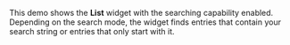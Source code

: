 This demo shows the **List** widget with the searching capability enabled. Depending on&nbsp;the search mode, the widget finds entries that contain your search string or&nbsp;entries that only start with&nbsp;it.